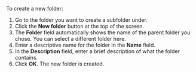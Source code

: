 <!-- markdownlint-disable-file MD041 -->
To create a new folder:

1. Go to the folder you want to create a subfolder under.
2. Click the **New folder** button at the top of the screen.
3. The **Folder** field automatically shows the name of the parent folder you chose. You can select a different folder here.
4. Enter a descriptive name for the folder in the **Name** field.
5. In the **Description** field, enter a brief description of what the folder contains.
6. Click **OK**. The new folder is created.

